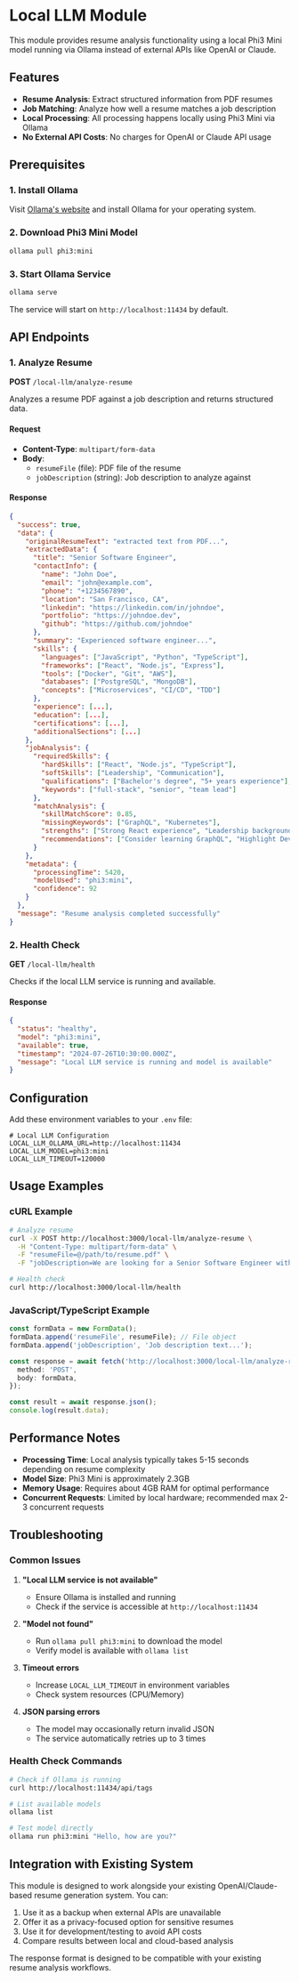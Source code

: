 # Local LLM Module

This module provides resume analysis functionality using a local Phi3 Mini model running via Ollama instead of external APIs like OpenAI or Claude.

## Features

- **Resume Analysis**: Extract structured information from PDF resumes
- **Job Matching**: Analyze how well a resume matches a job description
- **Local Processing**: All processing happens locally using Phi3 Mini via Ollama
- **No External API Costs**: No charges for OpenAI or Claude API usage

## Prerequisites

### 1. Install Ollama

Visit [Ollama's website](https://ollama.ai) and install Ollama for your operating system.

### 2. Download Phi3 Mini Model

```bash
ollama pull phi3:mini
```

### 3. Start Ollama Service

```bash
ollama serve
```

The service will start on `http://localhost:11434` by default.

## API Endpoints

### 1. Analyze Resume

**POST** `/local-llm/analyze-resume`

Analyzes a resume PDF against a job description and returns structured data.

#### Request

- **Content-Type**: `multipart/form-data`
- **Body**:
  - `resumeFile` (file): PDF file of the resume
  - `jobDescription` (string): Job description to analyze against

#### Response

```json
{
  "success": true,
  "data": {
    "originalResumeText": "extracted text from PDF...",
    "extractedData": {
      "title": "Senior Software Engineer",
      "contactInfo": {
        "name": "John Doe",
        "email": "john@example.com",
        "phone": "+1234567890",
        "location": "San Francisco, CA",
        "linkedin": "https://linkedin.com/in/johndoe",
        "portfolio": "https://johndoe.dev",
        "github": "https://github.com/johndoe"
      },
      "summary": "Experienced software engineer...",
      "skills": {
        "languages": ["JavaScript", "Python", "TypeScript"],
        "frameworks": ["React", "Node.js", "Express"],
        "tools": ["Docker", "Git", "AWS"],
        "databases": ["PostgreSQL", "MongoDB"],
        "concepts": ["Microservices", "CI/CD", "TDD"]
      },
      "experience": [...],
      "education": [...],
      "certifications": [...],
      "additionalSections": [...]
    },
    "jobAnalysis": {
      "requiredSkills": {
        "hardSkills": ["React", "Node.js", "TypeScript"],
        "softSkills": ["Leadership", "Communication"],
        "qualifications": ["Bachelor's degree", "5+ years experience"],
        "keywords": ["full-stack", "senior", "team lead"]
      },
      "matchAnalysis": {
        "skillMatchScore": 0.85,
        "missingKeywords": ["GraphQL", "Kubernetes"],
        "strengths": ["Strong React experience", "Leadership background"],
        "recommendations": ["Consider learning GraphQL", "Highlight DevOps experience"]
      }
    },
    "metadata": {
      "processingTime": 5420,
      "modelUsed": "phi3:mini",
      "confidence": 92
    }
  },
  "message": "Resume analysis completed successfully"
}
```

### 2. Health Check

**GET** `/local-llm/health`

Checks if the local LLM service is running and available.

#### Response

```json
{
  "status": "healthy",
  "model": "phi3:mini",
  "available": true,
  "timestamp": "2024-07-26T10:30:00.000Z",
  "message": "Local LLM service is running and model is available"
}
```

## Configuration

Add these environment variables to your `.env` file:

```env
# Local LLM Configuration
LOCAL_LLM_OLLAMA_URL=http://localhost:11434
LOCAL_LLM_MODEL=phi3:mini
LOCAL_LLM_TIMEOUT=120000
```

## Usage Examples

### cURL Example

```bash
# Analyze resume
curl -X POST http://localhost:3000/local-llm/analyze-resume \
  -H "Content-Type: multipart/form-data" \
  -F "resumeFile=@/path/to/resume.pdf" \
  -F "jobDescription=We are looking for a Senior Software Engineer with 5+ years of experience..."

# Health check
curl http://localhost:3000/local-llm/health
```

### JavaScript/TypeScript Example

```typescript
const formData = new FormData();
formData.append('resumeFile', resumeFile); // File object
formData.append('jobDescription', 'Job description text...');

const response = await fetch('http://localhost:3000/local-llm/analyze-resume', {
  method: 'POST',
  body: formData,
});

const result = await response.json();
console.log(result.data);
```

## Performance Notes

- **Processing Time**: Local analysis typically takes 5-15 seconds depending on resume complexity
- **Model Size**: Phi3 Mini is approximately 2.3GB
- **Memory Usage**: Requires about 4GB RAM for optimal performance
- **Concurrent Requests**: Limited by local hardware; recommended max 2-3 concurrent requests

## Troubleshooting

### Common Issues

1. **"Local LLM service is not available"**
   - Ensure Ollama is installed and running
   - Check if the service is accessible at `http://localhost:11434`

2. **"Model not found"**
   - Run `ollama pull phi3:mini` to download the model
   - Verify model is available with `ollama list`

3. **Timeout errors**
   - Increase `LOCAL_LLM_TIMEOUT` in environment variables
   - Check system resources (CPU/Memory)

4. **JSON parsing errors**
   - The model may occasionally return invalid JSON
   - The service automatically retries up to 3 times

### Health Check Commands

```bash
# Check if Ollama is running
curl http://localhost:11434/api/tags

# List available models
ollama list

# Test model directly
ollama run phi3:mini "Hello, how are you?"
```

## Integration with Existing System

This module is designed to work alongside your existing OpenAI/Claude-based resume generation system. You can:

1. Use it as a backup when external APIs are unavailable
2. Offer it as a privacy-focused option for sensitive resumes
3. Use it for development/testing to avoid API costs
4. Compare results between local and cloud-based analysis

The response format is designed to be compatible with your existing resume analysis workflows.

